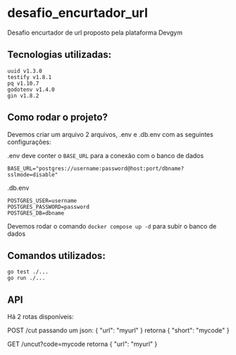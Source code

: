 # desafio_encurtador_url
Desafio encurtador de url proposto pela plataforma Devgym

## Tecnologias utilizadas:
```
uuid v1.3.0
testify v1.8.1
pq v1.10.7
godotenv v1.4.0
gin v1.8.2
```

## Como rodar o projeto?
Devemos criar um arquivo 2 arquivos, .env e .db.env com as seguintes configurações:

.env deve conter o `BASE_URL` para a conexão com o banco de dados
```
BASE_URL="postgres://username:password@host:port/dbname?sslmode=disable"
```

.db.env
```
POSTGRES_USER=username
POSTGRES_PASSWORD=password
POSTGRES_DB=dbname
```
Devemos rodar o comando `docker compose up -d` para subir o banco de dados

## Comandos utilizados:
```
go test ./...
go run ./...
```

## API
Há 2 rotas disponíveis:

POST /cut passando um json: { "url": "myurl" } retorna { "short": "mycode" }

GET /uncut?code=mycode retorna { "url": "myurl" }
